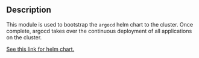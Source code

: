 ## Description
This module is used to bootstrap the `argocd` helm chart to the cluster. Once complete, argocd takes over the continuous deployment of all applications on the cluster.

[See this link for helm chart.](https://artifacthub.io/packages/helm/argo/argo-cd)